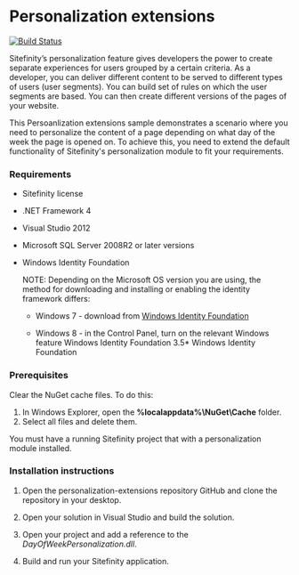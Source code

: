 Personalization extensions
==========================

[![Build Status](http://sdk-jenkins-ci.cloudapp.net/buildStatus/icon?job=Telerik.Sitefinity.Samples.PersonalizationExtensions.CI)](http://sdk-jenkins-ci.cloudapp.net/job/Telerik.Sitefinity.Samples.PersonalizationExtensions.CI/)

Sitefinity’s personalization feature gives developers the power to create separate experiences for users grouped by a certain criteria. As a developer, you can deliver different content to be served to different types of users (user segments). You can build set of rules on which the user segments are based. You can then create different versions of the pages of your website. 

This Persoanlization extensions sample demonstrates a scenario where you need to personalize the content of a page depending on what day of the week the page is opened on. To achieve this, you need to extend the default functionality of Sitefinity's personalization module to fit your requirements.



### Requirements

* Sitefinity license

* .NET Framework 4

* Visual Studio 2012

* Microsoft SQL Server 2008R2 or later versions

* Windows Identity Foundation

   NOTE: Depending on the Microsoft OS version you are using, the method for downloading and installing or enabling the identity framework differs:

  * Windows 7 - download from [Windows Identity Foundation](http://www.microsoft.com/en-us/download/details.aspx?id=17331)

  * Windows 8 - in the Control Panel, turn on the relevant Windows feature Windows Identity Foundation 3.5* Windows Identity Foundation

### Prerequisites

Clear the NuGet cache files. To do this:

1. In Windows Explorer, open the **%localappdata%\NuGet\Cache** folder.
2. Select all files and delete them.


You must have a running Sitefinity project that with a personalization module installed. 


### Installation instructions

1. Open the personalization-extensions repository GitHub and clone the repository in your desktop.

2. Open your solution in Visual Studio and build the solution.

3. Open your project and add a reference to the *DayOfWeekPersonalization.dll*.

4. Build and run your Sitefinity application.
